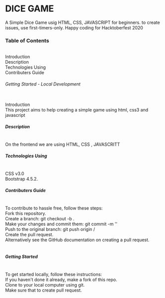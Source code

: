 <h1>DICE GAME</h1>
<p>A Simple Dice Game usig HTML, CSS, JAVASCRIPT for beginners. to create issues, use first-timers-only. Happy coding for Hacktoberfest 2020 


<h3>Table of Contents</h3><br>
Introduction<br>
Description<br>
Technologies Using<br>
Contributers Guide<br>

<h6>Getting Started - Local Development</h6><br>
Introduction<br>
This project aims to help creating a simple game using html, css3 and javascript<br>

<h5>Description</h5>
<br>On the frontend we are using HTML, CSS , JAVASCRITT<br>

<h5>Technologies Using</h5>
<br>CSS v3.0<br>
Bootstrap 4.5.2.<br>

<h5>Contributers Guide</h5>
<br>To contribute to hassle free, follow these steps:<br>
Fork this repository.<br>
Create a branch: git checkout -b <branch_name>.<br>
Make your changes and commit them: git commit -m '<commit_message>'<br>
Push to the original branch: git push origin <project_name>/<location><br>
Create the pull request.<br>
Alternatively see the GitHub documentation on creating a pull request.<br>
<br>
<h5>Getting Started</h5>
<br>To get started locally, follow these instructions:<br>
If you haven't done it already, make a fork of this repo.<br>
Clone to your local computer using git.<br>
Make sure that to create pull request.<br>
